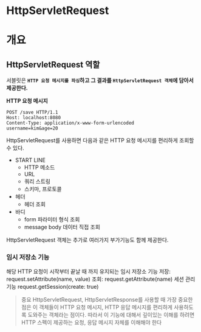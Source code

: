 HttpServletRequest
=====================
# 개요
## HttpServletRequest 역할
서블릿은 **`HTTP 요청 메시지를 파싱`하고 그 결과를 `HttpServletRequest 객체`에 담아서 제공한다.**       
   
**HTTP 요청 메시지**  
```http
POST /save HTTP/1.1
Host: localhost:8080
Content-Type: application/x-www-form-urlencoded
username=kim&age=20
```
HttpServletRequest를 사용하면 다음과 같은 HTTP 요청 메시지를 편리하게 조회할 수 있다.

* START LINE
  * HTTP 메소드
  * URL
  * 쿼리 스트링
  * 스키마, 프로토콜
* 헤더
  * 헤더 조회
* 바디
  * form 파라미터 형식 조회
  * message body 데이터 직접 조회
  
HttpServletRequest 객체는 추가로 여러가지 부가기능도 함께 제공한다.

### 임시 저장소 기능
해당 HTTP 요청이 시작부터 끝날 때 까지 유지되는 임시 저장소 기능
저장: request.setAttribute(name, value)
조회: request.getAttribute(name)
세션 관리 기능
request.getSession(create: true)
> 중요
> HttpServletRequest, HttpServletResponse를 사용할 때 가장 중요한 점은 이 객체들이 HTTP 요청
메시지, HTTP 응답 메시지를 편리하게 사용하도록 도와주는 객체라는 점이다. 따라서 이 기능에 대해서
깊이있는 이해를 하려면 HTTP 스펙이 제공하는 요청, 응답 메시지 자체를 이해해야 한다
